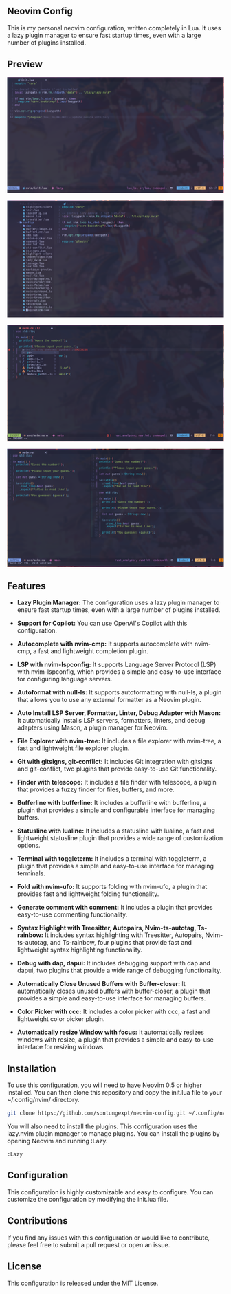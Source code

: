 ## Neovim Config

This is my personal neovim configuration, written completely in Lua. It uses a lazy plugin manager to ensure fast startup times, even with a large number of plugins installed.

## Preview

![preview1](./docs/readme/preview1.png)

![preview2](./docs/readme/preview2.png)

![preview3](./docs/readme/preview3.png)

![preview4](./docs/readme/preview4.png)

## Features

- **Lazy Plugin Manager:** The configuration uses a lazy plugin manager to ensure fast startup times, even with a large number of plugins installed.

- **Support for Copilot:** You can use OpenAI's Copilot with this configuration.

- **Autocomplete with nvim-cmp:** It supports autocomplete with nvim-cmp, a fast and lightweight completion plugin.

- **LSP with nvim-lspconfig:** It supports Language Server Protocol (LSP) with nvim-lspconfig, which provides a simple and easy-to-use interface for configuring language servers.

- **Autoformat with null-ls:** It supports autoformatting with null-ls, a plugin that allows you to use any external formatter as a Neovim plugin.

- **Auto Install LSP Server, Formatter, Linter, Debug Adapter with Mason:** It automatically installs LSP servers, formatters, linters, and debug adapters using Mason, a plugin manager for Neovim.

- **File Explorer with nvim-tree:** It includes a file explorer with nvim-tree, a fast and lightweight file explorer plugin.

- **Git with gitsigns, git-conflict:** It includes Git integration with gitsigns and git-conflict, two plugins that provide easy-to-use Git functionality.

- **Finder with telescope:** It includes a file finder with telescope, a plugin that provides a fuzzy finder for files, buffers, and more.

- **Bufferline with bufferline:** It includes a bufferline with bufferline, a plugin that provides a simple and configurable interface for managing buffers.

- **Statusline with lualine:** It includes a statusline with lualine, a fast and lightweight statusline plugin that provides a wide range of customization options.

- **Terminal with toggleterm:** It includes a terminal with toggleterm, a plugin that provides a simple and easy-to-use interface for managing terminals.

- **Fold with nvim-ufo:** It supports folding with nvim-ufo, a plugin that provides fast and lightweight folding functionality.

- **Generate comment with comment:** It includes a plugin that provides easy-to-use commenting functionality.

- **Syntax Highlight with Treesitter, Autopairs, Nvim-ts-autotag, Ts-rainbow:** It includes syntax highlighting with Treesitter, Autopairs, Nvim-ts-autotag, and Ts-rainbow, four plugins that provide fast and lightweight syntax highlighting functionality.

- **Debug with dap, dapui:** It includes debugging support with dap and dapui, two plugins that provide a wide range of debugging functionality.

- **Automatically Close Unused Buffers with Buffer-closer:** It automatically closes unused buffers with buffer-closer, a plugin that provides a simple and easy-to-use interface for managing buffers.

- **Color Picker with ccc:** It includes a color picker with ccc, a fast and lightweight color picker plugin.

- **Automatically resize Window with focus:** It automatically resizes windows with resize, a plugin that provides a simple and easy-to-use interface for resizing windows.

## Installation

To use this configuration, you will need to have Neovim 0.5 or higher installed. You can then clone this repository and copy the init.lua file to your ~/.config/nvim/ directory.

```bash
git clone https://github.com/sontungexpt/neovim-config.git ~/.config/nvim
```

You will also need to install the plugins. This configuration uses the lazy.nvim plugin manager to manage plugins. You can install the plugins by opening Neovim and running :Lazy.

```vim
:Lazy
```

## Configuration

This configuration is highly customizable and easy to configure. You can customize the configuration by modifying the init.lua file.

## Contributions

If you find any issues with this configuration or would like to contribute, please feel free to submit a pull request or open an issue.

## License

This configuration is released under the MIT License.
